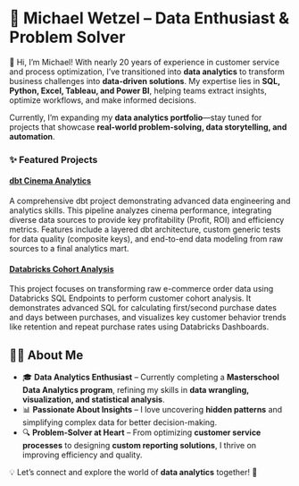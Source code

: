 # 🚀 **Michael Wetzel – Data Enthusiast & Problem Solver**  

👋 Hi, I’m Michael! With nearly 20 years of experience in customer service and process optimization, I’ve transitioned into **data analytics** to transform business challenges into **data-driven solutions**. My expertise lies in **SQL, Python, Excel, Tableau, and Power BI**, helping teams extract insights, optimize workflows, and make informed decisions.  

Currently, I’m expanding my **data analytics portfolio**—stay tuned for
projects that showcase **real-world problem-solving, data storytelling, and
automation**.

### ✨ Featured Projects

#### [dbt Cinema Analytics](https://github.com/MWetz84/dbt-cinema-analytics)
A comprehensive dbt project demonstrating advanced data engineering and analytics skills. This pipeline analyzes cinema performance, integrating diverse data sources to provide key profitability (Profit, ROI) and efficiency metrics. Features include a layered dbt architecture, custom generic tests for data quality (composite keys), and end-to-end data modeling from raw sources to a final analytics mart.

#### [Databricks Cohort Analysis](https://github.com/MWetz84/databricks-cohort-analysis)
This project focuses on transforming raw e-commerce order data using Databricks SQL Endpoints to perform customer cohort analysis. It demonstrates advanced SQL for calculating first/second purchase dates and days between purchases, and visualizes key customer behavior trends like retention and repeat purchase rates using Databricks Dashboards.

## 👨‍💻 **About Me**  

- 🎓 **Data Analytics Enthusiast** – Currently completing a **Masterschool Data Analytics program**, refining my skills in **data wrangling, visualization, and statistical analysis**.  
- 📊 **Passionate About Insights** – I love uncovering **hidden patterns** and simplifying complex data for better decision-making.  
- 🔍 **Problem-Solver at Heart** – From optimizing **customer service processes** to designing **custom reporting solutions**, I thrive on improving efficiency and quality.  

💡 Let’s connect and explore the world of **data analytics** together! 🚀  
